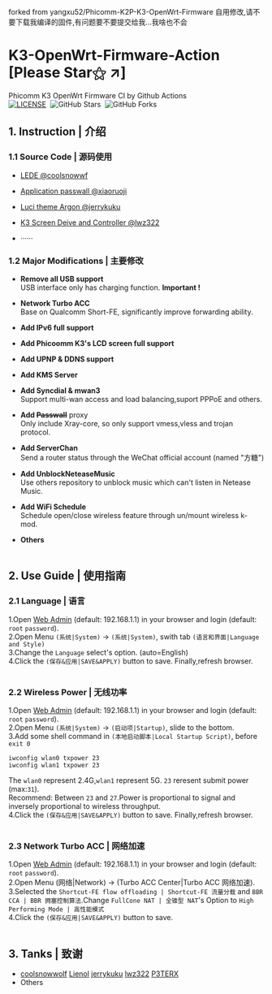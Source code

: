 forked from yangxu52/Phicomm-K2P-K3-OpenWrt-Firmware
自用修改,请不要下载我编译的固件,有问题要不要提交给我...我啥也不会

# **K3-OpenWrt-Firmware-Action** [Please Star⚝ ↗]
Phicomm K3 OpenWrt Firmware CI by Github Actions  
[![LICENSE](https://img.shields.io/badge/license-apache--2.0-green.svg?style=flat-square&label=LICENSE)](https://github.com/yangxu52/K3-OpenWrt-Firmware-Action/blob/main/LICENSE)&nbsp;
![GitHub Stars](https://img.shields.io/github/stars/yangxu52/K3-OpenWrt-Firmware-Action.svg?style=flat-square&label=Stars&logo=github)&nbsp;
![GitHub Forks](https://img.shields.io/github/forks/yangxu52/K3-OpenWrt-Firmware-Action.svg?style=flat-square&label=Forks&logo=github)
&emsp;
## **1. Instruction | 介绍**  
### **1.1 Source Code | 源码使用**  

- [LEDE @coolsnowwf](https://github.com/coolsnowwolf/lede)  

- [Application passwall @xiaoruoji](https://github.com/xiaorouji/openwrt-passwall ) 

- [Luci theme Argon @jerrykuku](https://github.com/jerrykuku/luci-theme-argon)  

- [K3 Screen Deive and Controller @lwz322](https://github.com/lwz322/k3screenctrl_build)  

- ······  

### **1.2 Major Modifications | 主要修改**  

- **Remove all USB support**  
USB interface only has charging function. **Important !**  

- **Network Turbo ACC**  
Base on Qualcomm Short-FE, significantly improve forwarding ability. 

- **Add IPv6 full support**  

- **Add Phicoomm K3's LCD screen full support**  

- **Add UPNP & DDNS support**  

- **Add KMS Server**  

- **Add Syncdial & mwan3**  
Support multi-wan access and load balancing,suport PPPoE and others.   

- **Add ~~Passwall~~** proxy  
Only include Xray-core, so only support vmess,vless and trojan protocol.  

- **Add ServerChan**  
Send a router status through the WeChat official account (named "方糖")  

- **Add UnblockNeteaseMusic**   
Use others repository to unblock music which can't listen in Netease Music.

- **Add WiFi Schedule**  
Schedule open/close wireless feature through un/mount wireless k-mod.  

- **Others**  
&emsp;

## **2. Use Guide | 使用指南**  
### **2.1 Language | 语言**  
1.Open [Web Admin](http://192.168.1.1) (default: 192.168.1.1) in your browser and login (default: `root` `password`).  
2.Open Menu `(系统|System)` -> `(系统|System)`, swith tab `(语言和界面|Language and Style)`  
3.Change the `Language` select's option. (auto=English)  
4.Click the `(保存&应用|SAVE&APPLY)` button to save. Finally,refresh browser.   
&emsp;

### **2.2 Wireless Power | 无线功率**  
1.Open [Web Admin](http://192.168.1.1) (default: 192.168.1.1) in your browser and login (default: `root` `password`).  
2.Open Menu `(系统|System)` -> `(启动项|Startup)`, slide to the bottom.  
3.Add some shell command in `(本地启动脚本|Local Startup Script)`, before `exit 0`  
```shell
iwconfig wlan0 txpower 23
iwconfig wlan1 txpower 23
```  
The `wlan0` represent 2.4G,`wlan1` represent 5G. `23` reresent submit power (max:`31`).  
Recommend: Between `23` and `27`.Power is proportional to signal and inversely proportional to wireless throughput.  
4.Click the `(保存&应用|SAVE&APPLY)` button to save. Finally,refresh browser.  
&emsp;

### **2.3 Network Turbo ACC | 网络加速**  
1.Open [Web Admin](http://192.168.1.1) (default: 192.168.1.1) in your browser and login (default: `root` `password`).  
2.Open Menu (网络|Network) -> (Turbo ACC Center|Turbo ACC 网络加速).  
3.Selected the `Shortcut-FE flow offloading | Shortcut-FE 流量分载` and `BBR CCA | BBR 拥塞控制算法`.Change `FullCone NAT | 全锥型 NAT`'s Option to `High Performing Mode | 高性能模式`  
4.Click the `(保存&应用|SAVE&APPLY)` button to save.  
&emsp;

## **3. Tanks | 致谢**
- [coolsnowwolf](https://github.com/coolsnowwolf) [Lienol](https://github.com/Lienol) [jerrykuku](https://github.com/jerrykuku) [lwz322](https://github.com/lwz322) [P3TERX](https://github.com/P3TERX)
- Others
